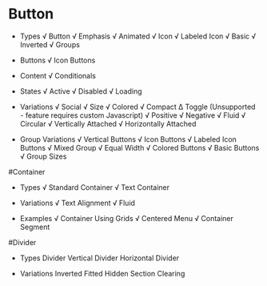 # Button
* Types
  √ Button
  √ Emphasis
  √ Animated
  √ Icon
  √ Labeled Icon
  √ Basic
  √ Inverted
  √ Groups

* Buttons
  √ Icon Buttons

* Content
  √ Conditionals

* States
  √ Active
  √ Disabled
  √ Loading

* Variations
  √ Social
  √ Size
  √ Colored
  √ Compact
  ∆ Toggle (Unsupported - feature requires custom Javascript)
  √ Positive
  √ Negative
  √ Fluid
  √ Circular
  √ Vertically Attached
  √ Horizontally Attached

* Group Variations
  √ Vertical Buttons
  √ Icon Buttons
  √ Labeled Icon Buttons
  √ Mixed Group
  √ Equal Width
  √ Colored Buttons
  √ Basic Buttons
  √ Group Sizes

#Container
* Types
  √ Standard Container
  √ Text Container

* Variations
  √ Text Alignment
  √ Fluid

* Examples
  √ Container Using Grids
  √ Centered Menu
  √ Container Segment

#Divider

* Types
  Divider
  Vertical Divider
  Horizontal Divider

* Variations
  Inverted
  Fitted
  Hidden
  Section
  Clearing

